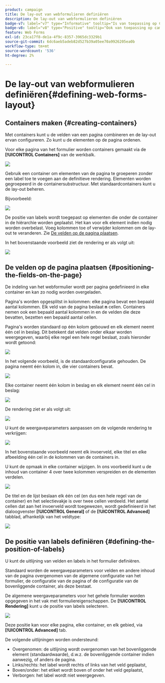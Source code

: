 ```yaml
---
product: campaign
title: De lay-out van webformulieren definiëren
description: De lay-out van webformulieren definiëren
badge-v7: label="v7" type="Informative" tooltip="Is van toepassing op Campaign Classic v7"
badge-v8: label="v8" type="Positive" tooltip="Ook van toepassing op campagne v8"
feature: Web Forms
exl-id: 23ca17f8-de1a-4f9c-8357-3965dc3329b1
source-git-commit: 6dc6aeb5adeb82d527b39a05ee70a9926205ea0b
workflow-type: tm+mt
source-wordcount: '536'
ht-degree: 2%

---
```


# De lay-out van webformulieren definiëren{#defining-web-forms-layout}



## Containers maken {#creating-containers}

Met containers kunt u de velden van een pagina combineren en de lay-out ervan configureren. Zo kunt u de elementen op de pagina ordenen.

Voor elke pagina van het formulier worden containers gemaakt via de **[!UICONTROL Containers]** van de werkbalk.

![](assets/s_ncs_admin_survey_containers_add.png)

Gebruik een container om elementen van de pagina te groeperen zonder een label toe te voegen aan de definitieve rendering. Elementen worden gegroepeerd in de containersubstructuur. Met standaardcontainers kunt u de lay-out beheren.

Bijvoorbeeld:

![](assets/s_ncs_admin_survey_containers_std_arbo.png)

De positie van labels wordt toegepast op elementen die onder de container in de hiërarchie worden geplaatst. Het kan voor elk element indien nodig worden overbelast. Voeg kolommen toe of verwijder kolommen om de lay-out te veranderen. Zie [De velden op de pagina plaatsen](#positioning-the-fields-on-the-page).

In het bovenstaande voorbeeld ziet de rendering er als volgt uit:

![](assets/s_ncs_admin_survey_containers_std_ex.png)

## De velden op de pagina plaatsen {#positioning-the-fields-on-the-page}

De indeling van het webformulier wordt per pagina gedefinieerd in elke container en kan zo nodig worden overgeladen.

Pagina&#39;s worden opgesplitst in kolommen: elke pagina bevat een bepaald aantal kolommen. Elk veld van de pagina beslaat **n** cellen. Containers nemen ook een bepaald aantal kolommen in en de velden die deze bevatten, bezetten een bepaald aantal cellen.

Pagina&#39;s worden standaard op één kolom gebouwd en elk element neemt één cel in beslag. Dit betekent dat velden onder elkaar worden weergegeven, waarbij elke regel een hele regel beslaat, zoals hieronder wordt getoond:

![](assets/s_ncs_admin_survey_container_ex.png)

In het volgende voorbeeld, is de standaardconfiguratie gehouden. De pagina neemt één kolom in, die vier containers bevat.

![](assets/s_ncs_admin_survey_container_ex0.png)

Elke container neemt één kolom in beslag en elk element neemt één cel in beslag:

![](assets/s_ncs_admin_survey_container_ex0a.png)

De rendering ziet er als volgt uit:

![](assets/s_ncs_admin_survey_container_ex0_rend.png)

U kunt de weergaveparameters aanpassen om de volgende rendering te verkrijgen:

![](assets/s_ncs_admin_survey_container_ex1_rend.png)

In het bovenstaande voorbeeld neemt elk invoerveld, elke titel en elke afbeelding één cel in de kolommen van de containers in.

U kunt de opmaak in elke container wijzigen. In ons voorbeeld kunt u de inhoud van container 4 over twee kolommen verspreiden en de elementen verdelen.

![](assets/s_ncs_admin_survey_container_ex2_rend.png)

De titel en de lijst beslaan elk één cel (en dus een hele regel van de container) en het selectievakje is over twee cellen verdeeld. Het aantal cellen dat aan het invoerveld wordt toegewezen, wordt gedefinieerd in het dialoogvenster **[!UICONTROL General]** of de **[!UICONTROL Advanced]** tabblad, afhankelijk van het veldtype:

![](assets/s_ncs_admin_survey_container_ex2.png)

## De positie van labels definiëren {#defining-the-position-of-labels}

U kunt de uitlijning van velden en labels in het formulier definiëren.

Standaard worden de weergaveparameters voor velden en andere inhoud van de pagina overgenomen van de algemene configuratie van het formulier, de configuratie van de pagina of de configuratie van de bovenliggende container, als deze bestaat.

De algemene weergaveparameters voor het gehele formulier worden opgegeven in het vak met formuliereigenschappen. De **[!UICONTROL Rendering]** kunt u de positie van labels selecteren.

![](assets/s_ncs_admin_survey_label_position.png)

Deze positie kan voor elke pagina, elke container, en elk gebied, via **[!UICONTROL Advanced]** tab.

De volgende uitlijningen worden ondersteund:

* Overgenomen: de uitlijning wordt overgenomen van het bovenliggende element (standaardwaarde), d.w.z. de bovenliggende container indien aanwezig, of anders de pagina.
* Links/rechts: het label wordt rechts of links van het veld geplaatst,
* Boven/onder: het etiket wordt boven of onder het veld geplaatst,
* Verborgen: het label wordt niet weergegeven.
